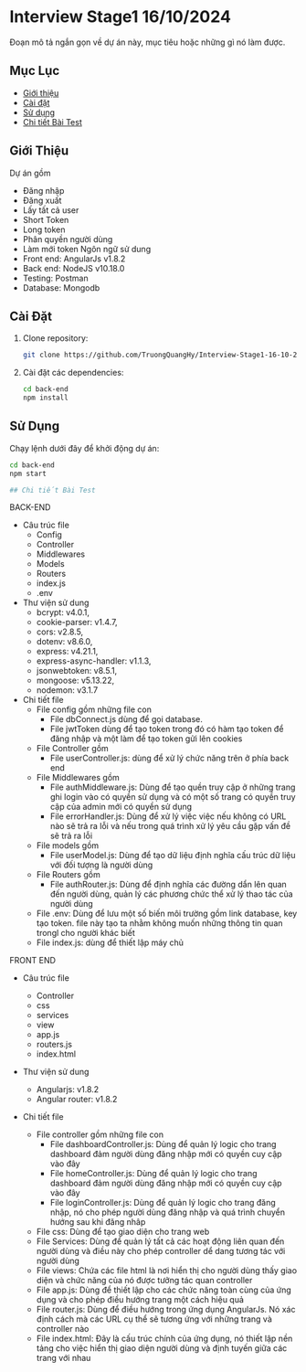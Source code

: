 # Interview Stage1 16/10/2024

Đoạn mô tả ngắn gọn về dự án này, mục tiêu hoặc những gì nó làm được.

## Mục Lục

- [Giới thiệu](#giới-thiệu)
- [Cài đặt](#cài-đặt)
- [Sử dụng](#sử-dụng)
- [Chi tiết Bài Test](#chi-tiết-bài-test)

## Giới Thiệu

Dự án gồm

- Đăng nhập
- Đăng xuất
- Lấy tất cả user
- Short Token
- Long token
- Phân quyền người dùng
- Làm mới token
  Ngôn ngữ sử dung
- Front end: AngularJs v1.8.2
- Back end: NodeJS v10.18.0
- Testing: Postman
- Database: Mongodb

## Cài Đặt

1. Clone repository:
   ```bash
   git clone https://github.com/TruongQuangHy/Interview-Stage1-16-10-2024.git
   ```
2. Cài đặt các dependencies:
   ```bash
   cd back-end
   npm install
   ```

## Sử Dụng

Chạy lệnh dưới đây để khởi động dự án:

```bash
cd back-end
npm start

## Chi tiết Bài Test
```

BACK-END

- Câu trúc file
  - Config
  - Controller
  - Middlewares
  - Models
  - Routers
  - index.js
  - .env
- Thư viện sử dung
  - bcrypt: v4.0.1,
  - cookie-parser: v1.4.7,
  - cors: v2.8.5,
  - dotenv: v8.6.0,
  - express: v4.21.1,
  - express-async-handler: v1.1.3,
  - jsonwebtoken: v8.5.1,
  - mongoose: v5.13.22,
  - nodemon: v3.1.7
- Chi tiết file
  - File config gồm những file con
    - File dbConnect.js dùng để gọi database.
    - File jwtToken dùng để tạo token trong đó có hàm tạo token để đăng nhập và một làm để tạo token gửi lên cookies
  - File Controller gồm
    - File userController.js: dùng để xử lý chức năng trên ở phía back end
  - File Middlewares gồm
    - File authMiddleware.js: Dùng để tạo quền truy cập ở những trang ghi login vào có quyền sử dụng và có một số trang có quyền truy cập của admin mới có quyền sử dụng
    - File errorHandler.js: Dùng để xử lý việc việc nếu không có URL nào sẽ trả ra lỗi và nếu trong quá trình xử lý yêu cầu gặp vấn đề sẽ trả ra lỗi
  - File models gồm
    - File userModel.js: Dùng để tạo dữ liệu định nghĩa cấu trúc dữ liệu với đối tượng là người dùng
  - File Routers gồm
    - File authRouter.js: Dùng để định nghĩa các đường dẩn lên quan đến người dùng, quản lý các phương chức thể xử lý thao tác của người dùng
  - File .env: Dùng để lưu một số biến môi trường gồm link database, key tạo token. file này tạo ta nhằm không muốn những thông tin quan trongl cho người khác biết
  - File index.js: dùng để thiết lập máy chủ

FRONT END

- Câu trúc file

  - Controller
  - css
  - services
  - view
  - app.js
  - routers.js
  - index.html

- Thư viện sử dung
  - Angularjs: v1.8.2
  - Angular router: v1.8.2
- Chi tiết file
  - File controller gồm những file con
    - File dashboardController.js: Dùng để quản lý logic cho trang dashboard đảm người dùng đăng nhập mới có quyền cuy cập vào đây
    - File homeController.js: Dùng để quản lý logic cho trang dashboard đảm người dùng đăng nhập mới có quyền cuy cập vào đây
    - File loginController.js: Dùng để quản lý logic cho trang đăng nhập, nó cho phép người dùng đăng nhập và quá trình chuyển hướng sau khi đăng nhâp
  - File css: Dùng để tạo giao diện cho trang web
  - File Services: Dùng để quản lý tất cả các hoạt động liên quan đến người dùng và điều này cho phép controller dể dang tương tác với người dùng
  - File views: Chứa các file html là nơi hiển thị cho người dùng thấy giao diện và chức năng của nó được tưởng tác quan controller
  - File app.js: Dùng để thiết lập cho các chức năng toàn cùng của ứng dụng và cho phép điều hướng trang một cách hiệu quả
  - File router.js: Dùng để điều hướng trong ứng dụng AngularJs. Nó xác định cách mà các URL cụ thể sẽ tương ứng với những trang và controller nào
  - File index.html: Đây là cấu trúc chính của ứng dụng, nó thiết lập nền tảng cho việc hiển thị giao diện người dùng và định tuyến giữa các trang với nhau
